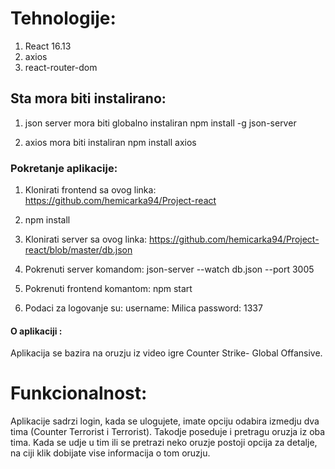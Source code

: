 # Tehnologije:

1. React 16.13
2. axios
3. react-router-dom

## Sta mora biti instalirano: 

1. json server mora biti globalno instaliran
npm install -g json-server

2. axios mora biti instaliran
npm install axios

### Pokretanje aplikacije:

1. Klonirati frontend sa ovog linka:
            https://github.com/hemicarka94/Project-react

2. npm install

3. Klonirati server sa ovog linka: 
            https://github.com/hemicarka94/Project-react/blob/master/db.json

4. Pokrenuti server komandom:
            json-server --watch db.json --port 3005

5. Pokrenuti frontend komantom: 
            npm start

6. Podaci za logovanje su:
            username: Milica
            password: 1337

#### O aplikaciji :

Aplikacija se bazira na oruzju iz video igre Counter Strike- Global Offansive.

# Funkcionalnost:

Aplikacije sadrzi login, kada se ulogujete, imate opciju odabira izmedju dva tima (Counter Terrorist i Terrorist). Takodje poseduje i pretragu oruzja iz oba tima. Kada se udje u tim ili se pretrazi neko oruzje postoji opcija za detalje, na ciji klik dobijate vise informacija o tom oruzju.